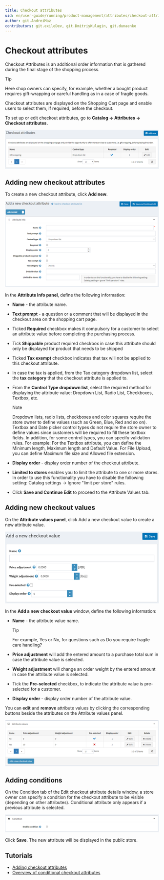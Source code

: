```yaml
---
title: Checkout attributes
uid: en/user-guide/running/product-management/attributes/checkout-attributes
author: git.AndreiMaz
contributors: git.exileDev, git.DmitriyKulagin, git.dunaenko
---
```

# Checkout attributes

Checkout Attributes is an additional order information that is gathered during the final stage of the shopping process.

> [!TIP]
> Here shop owners can specify, for example, whether a bought product requires gift-wrapping or careful handling as in a case of fragile goods.

Checkout attributes are displayed on the Shopping Cart page and enable users to select them, if required, before the checkout.

To set up or edit checkout attributes, go to **Catalog → Attributes → Checkout attributes.**

![checkout_attributes](_static/checkout-attributes/checkout_attributes.png)

## Adding new checkout attributes

To create a new checkout attribute, click **Add new**.

![add_a_new_checkout_attributes](_static/checkout-attributes/add_a_new_checkout_attributes.png)

In the **Attribute Info panel**, define the following information:

- **Name** - the attribute name.
- **Text prompt** - a question or a comment that will be displayed in the checkout area on the shopping cart page.
- Ticked **Required** checkbox makes it compulsory for a customer to select an attribute value before completing the purchasing process.
- Tick **Shippable** product required checkbox in case this attribute should only be displayed for product that needs to be shipped
- Ticked **Tax exempt** checkbox indicates that tax will not be applied to this checkout attribute.
- In case the tax is applied, from the Tax category dropdown list, select the **tax category** that the checkout attribute is applied to.
- From the **Control Type dropdown list**, select the required method for displaying the attribute value: Dropdown List, Radio List, Checkboxes, Textbox, etc.

    > [!NOTE]
    > Dropdown lists, radio lists, checkboxes and color squares require the store owner to define values (such as Green, Blue, Red and so on). Textbox and Date picker control types do not require the store owner to define values since customers will be required to fill these textbox fields. In addition, for some control types, you can specify validation rules. For example: For the Textbox attribute, you can define the Minimum length, Maximum length and Default Value. For File Upload, you can define Maximum file size and Allowed file extension.
- **Display order** - display order number of the checkout attribute.
- **Limited to stores** enables you to limit the attribute to one or more stores. In order to use this functionality you have to disable the following setting: Catalog settings → Ignore "limit per store" rules.
- Click **Save and Continue Edit** to proceed to the Attribute Values tab.

## Adding new checkout values

On the **Attribute values panel**, click Add a new checkout value to create a new attribute value.

![add_a_new_checkout_value](_static/checkout-attributes/add_a_new_checkout_value.png)

In the **Add a new checkout value** window, define the following information:

- **Name** - the attribute value name.

    > [!TIP]
    > For example, Yes or No, for questions such as Do you require fragile care handling?
- **Price adjustment** will add the entered amount to a purchase total sum in case the attribute value is selected.
- **Weight adjustment** will change an order weight by the entered amount in case the attribute value is selected.
- Tick the **Pre-selected** checkbox, to indicate the attribute value is pre-selected for a customer.
- **Display order** - display order number of the attribute value.

You can **edit** and **remove** attribute values by clicking the corresponding buttons beside the attributes on the Attribute values panel.

![attribute_values](_static/checkout-attributes/attribute_values.png)

## Adding conditions

On the Condition tab of the Edit checkout attribute details window, a store owner can specify a condition for the checkout attribute to be visible (depending on other attributes). Conditional attribute only appears if a previous attribute is selected.

![condition](_static/checkout-attributes/condition.png)

Click **Save**. The new attribute will be displayed in the public store.

## Tutorials

- [Adding checkout attributes](https://www.youtube.com/watch?v=sJcZP1qjHmY&list=PLnL_aDfmRHwsbhj621A-RFb1KnzeFxYz4&index=3)
- [Overview of conditional checkout attributes](https://www.youtube.com/watch?v=z3UiXgK8Jgo&list=PLnL_aDfmRHwsbhj621A-RFb1KnzeFxYz4&index=18)
